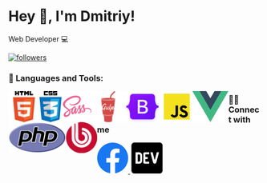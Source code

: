 # Hey 👋, I'm Dmitriy!

Web Developer 💻

<a href="https://github.com/armandupe">
    <img alt="followers" title="Follow me on Github" src="https://img.shields.io/github/followers/armandupe?style=social"/>
</a>

### 🔨 Languages and Tools:

<a href="#"><img align="left" src="/img/html.png" width="62px" height="62px" alt="js_html"></a>
<a href="#"><img align="left" src="/img/css.png" width="" height="62px" alt="js_css"></a>
<a href="#"><img align="left" src="/img/sass.png" width="62px" height="62px" alt="js_sass"></a>
<a href="#"><img align="left" src="/img/gulp.png" width="62px" height="62px" alt="js_gulp"></a>
<a href="#"><img align="left" src="/img/bootstrap.png" width="" height="62px" alt="js_bootstrap"></a>
<a href="#"><img align="left" src="/img/js.png" width="62px" height="62px" alt="js_icon"></a>
<a href="#"><img align="left" src="/img/vue.png" width="" height="62px" alt="vue_icon"></a>
<a href="#"><img align="left" src="/img/php.png" width="" height="62px" alt="php_icon"></a>
<a href="#"><img align="left" src="/img/bitrix.png" width="62px" height="62px" alt="bitrix_icon"></a>

### 🙋‍♂️ Connect with me

<p>
    
  <a href="https://www.facebook.com/profile.php?id=100055543860895">
    <img alt="facebook" title="armandupe FB" height="62px" src="/img/fb.png">
  </a>
  <a href="https://dev.to/armandupe">
    <img alt="Dev.to" title="armandupe Dev.to" height="62px" src="/img/devto.svg">
  </a>
 
</p>
